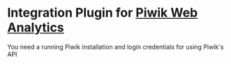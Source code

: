 # Integration Plugin for [Piwik Web Analytics](http://piwik.org/)

You need a running Piwik installation and login credentials for using Piwik's API
